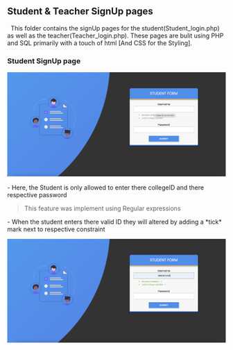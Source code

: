 ## Student & Teacher SignUp pages 

<p> &nbsp;&nbsp;This folder contains the signUp pages for the student(Student_login.php) as well as the teacher(Teacher_login.php).
These pages are bulit using PHP and SQL primarily with a touch of html [And CSS for the Styling].</p>

### Student SignUp page 
<p><img src="studentSignup.png" alt="Figure 1" title="Initial &amp; SignUp" /></p>
 <p> - Here, the Student is only allowed to enter there collegeID and there respective password
</p>
 
 > This feature was implement using Regular expressions 

<p>- When the student enters there valid ID they will altered by adding a *tick* mark next to
  respective constraint</p>
<p><img src="studentVerification.png" alt="Figure 2" title="SignUp &amp; verification" /></p>
